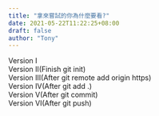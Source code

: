 ```yaml
---
title: "拿來嘗試的你為什麼要看?"
date: 2021-05-22T11:22:25+08:00
draft: false
author: "Tony"
---
```

Version I  
Version II(Finish git init)  
Version III(After git remote add origin https)  
Version IV(After git add .)  
Version V(After git commit)  
Version VI(After git push)  
